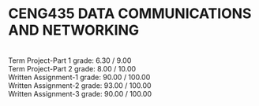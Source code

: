 # CENG435 DATA COMMUNICATIONS AND NETWORKING
<br/>
Term Project-Part 1 grade: 	6.30 / 9.00<br/>
Term Project-Part 2 grade: 	8.00 / 10.00<br/>
Written Assignment-1 grade: 90.00 / 100.00<br/>
Written Assignment-2 grade: 93.00 / 100.00<br/>
Written Assignment-3 grade: 90.00 / 100.00<br/>
